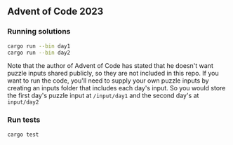 Advent of Code 2023
---

### Running solutions

```bash
cargo run --bin day1
cargo run --bin day2
```

Note that the author of Advent of Code has stated that he doesn't want puzzle inputs shared publicly, so they are not
included in this repo.
If you want to run the code, you'll need to supply your own puzzle inputs by creating an inputs folder that includes
each day's input.
So you would store the first day's puzzle input at `/input/day1` and the second day's at `input/day2`

### Run tests

```bash
cargo test
```
